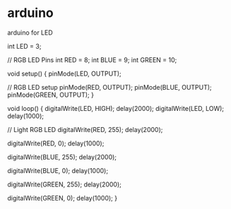 # arduino
arduino for LED


int LED = 3;

// RGB LED Pins
int RED = 8;
int BLUE = 9;
int GREEN = 10;

void setup() {
  pinMode(LED, OUTPUT);

  // RGB LED setup
  pinMode(RED, OUTPUT);
  pinMode(BLUE, OUTPUT);
  pinMode(GREEN, OUTPUT);
}

void loop() {
  digitalWrite(LED, HIGH);
  delay(2000);
  digitalWrite(LED, LOW);
  delay(1000);

  // Light RGB LED
  digitalWrite(RED, 255);
  delay(2000);

  digitalWrite(RED, 0);
  delay(1000);
  
  digitalWrite(BLUE, 255);
  delay(2000);

  digitalWrite(BLUE, 0);
  delay(1000);
  
  digitalWrite(GREEN, 255);
  delay(2000);

  digitalWrite(GREEN, 0);
  delay(1000);
}
